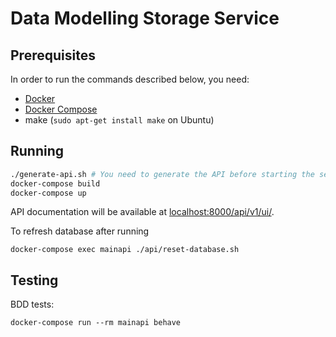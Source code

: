 # Data Modelling Storage Service

## Prerequisites

In order to run the commands described below, you need:
- [Docker](https://www.docker.com/) 
- [Docker Compose](https://docs.docker.com/compose/)
- make (`sudo apt-get install make` on Ubuntu)

## Running

```bash
./generate-api.sh # You need to generate the API before starting the service
docker-compose build
docker-compose up
```

API documentation will be available at [localhost:8000/api/v1/ui/](http://localhost:8000/api/v1/ui/).

To refresh database after running 
```
docker-compose exec mainapi ./api/reset-database.sh
```

## Testing

BDD tests:

```
docker-compose run --rm mainapi behave
```
